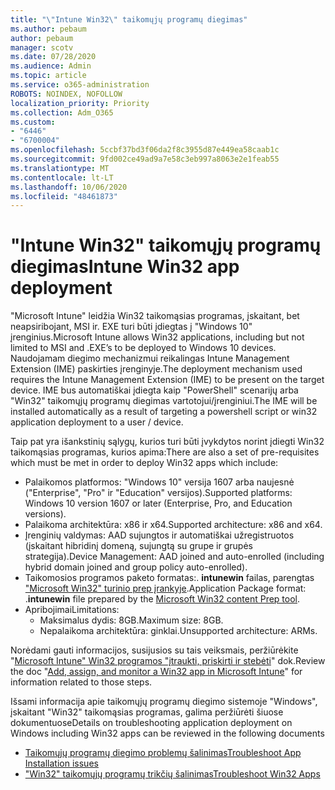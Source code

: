 ```yaml
---
title: "\"Intune Win32\" taikomųjų programų diegimas"
ms.author: pebaum
author: pebaum
manager: scotv
ms.date: 07/28/2020
ms.audience: Admin
ms.topic: article
ms.service: o365-administration
ROBOTS: NOINDEX, NOFOLLOW
localization_priority: Priority
ms.collection: Adm_O365
ms.custom:
- "6446"
- "6700004"
ms.openlocfilehash: 5ccbf37bd3f06da2f8c3955d87e449ea58caab1c
ms.sourcegitcommit: 9fd002ce49ad9a7e58c3eb997a8063e2e1feab55
ms.translationtype: MT
ms.contentlocale: lt-LT
ms.lasthandoff: 10/06/2020
ms.locfileid: "48461873"
---
```

# <a name="intune-win32-app-deployment"></a><span data-ttu-id="88b80-102">"Intune Win32" taikomųjų programų diegimas</span><span class="sxs-lookup"><span data-stu-id="88b80-102">Intune Win32 app deployment</span></span>

<span data-ttu-id="88b80-103">"Microsoft Intune" leidžia Win32 taikomąsias programas, įskaitant, bet neapsiribojant, MSI ir. EXE turi būti įdiegtas į "Windows 10" įrenginius.</span><span class="sxs-lookup"><span data-stu-id="88b80-103">Microsoft Intune allows Win32 applications, including but not limited to MSI and .EXE’s to be deployed to Windows 10 devices.</span></span> <span data-ttu-id="88b80-104">Naudojamam diegimo mechanizmui reikalingas Intune Management Extension (IME) paskirties įrenginyje.</span><span class="sxs-lookup"><span data-stu-id="88b80-104">The deployment mechanism used requires the Intune Management Extension (IME) to be present on the target device.</span></span> <span data-ttu-id="88b80-105">IME bus automatiškai įdiegta kaip "PowerShell" scenarijų arba "Win32" taikomųjų programų diegimas vartotojui/įrenginiui.</span><span class="sxs-lookup"><span data-stu-id="88b80-105">The IME will be installed automatically as a result of targeting a powershell script or win32 application deployment to a user / device.</span></span>

<span data-ttu-id="88b80-106">Taip pat yra išankstinių sąlygų, kurios turi būti įvykdytos norint įdiegti Win32 taikomąsias programas, kurios apima:</span><span class="sxs-lookup"><span data-stu-id="88b80-106">There are also a set of pre-requisites which must be met in order to deploy Win32 apps which include:</span></span>

- <span data-ttu-id="88b80-107">Palaikomos platformos: "Windows 10" versija 1607 arba naujesnė ("Enterprise", "Pro" ir "Education" versijos).</span><span class="sxs-lookup"><span data-stu-id="88b80-107">Supported platforms: Windows 10 version 1607 or later (Enterprise, Pro, and Education versions).</span></span>
- <span data-ttu-id="88b80-108">Palaikoma architektūra: x86 ir x64.</span><span class="sxs-lookup"><span data-stu-id="88b80-108">Supported architecture: x86 and x64.</span></span>
- <span data-ttu-id="88b80-109">Įrenginių valdymas: AAD sujungtos ir automatiškai užregistruotos (įskaitant hibridinį domeną, sujungtą su grupe ir grupės strategija).</span><span class="sxs-lookup"><span data-stu-id="88b80-109">Device Management: AAD joined and auto-enrolled (including hybrid domain joined and group policy auto-enrolled).</span></span>
- <span data-ttu-id="88b80-110">Taikomosios programos paketo formatas:. **intunewin**  failas, parengtas ["Microsoft Win32" turinio prep įrankyje](https://docs.microsoft.com/mem/intune/apps/apps-win32-prepare).</span><span class="sxs-lookup"><span data-stu-id="88b80-110">Application Package format: .**intunewin**  file prepared by the [Microsoft Win32 content Prep tool](https://docs.microsoft.com/mem/intune/apps/apps-win32-prepare).</span></span>
- <span data-ttu-id="88b80-111">Apribojimai</span><span class="sxs-lookup"><span data-stu-id="88b80-111">Limitations:</span></span>
    - <span data-ttu-id="88b80-112">Maksimalus dydis: 8GB.</span><span class="sxs-lookup"><span data-stu-id="88b80-112">Maximum size: 8GB.</span></span>
    - <span data-ttu-id="88b80-113">Nepalaikoma architektūra: ginklai.</span><span class="sxs-lookup"><span data-stu-id="88b80-113">Unsupported architecture: ARMs.</span></span>

<span data-ttu-id="88b80-114">Norėdami gauti informacijos, susijusios su tais veiksmais, peržiūrėkite "[Microsoft Intune" Win32 programos "įtraukti, priskirti ir stebėti](https://docs.microsoft.com/mem/intune/apps/apps-win32-add)" dok.</span><span class="sxs-lookup"><span data-stu-id="88b80-114">Review the doc "[Add, assign, and monitor a Win32 app in Microsoft Intune](https://docs.microsoft.com/mem/intune/apps/apps-win32-add)" for information related to those steps.</span></span>

<span data-ttu-id="88b80-115">Išsami informacija apie taikomųjų programų diegimo sistemoje "Windows", įskaitant "Win32" taikomąsias programas, galima peržiūrėti šiuose dokumentuose</span><span class="sxs-lookup"><span data-stu-id="88b80-115">Details on troubleshooting application deployment on Windows including Win32 apps can be reviewed in the following documents</span></span>

- [<span data-ttu-id="88b80-116">Taikomųjų programų diegimo problemų šalinimas</span><span class="sxs-lookup"><span data-stu-id="88b80-116">Troubleshoot App Installation issues</span></span>](https://docs.microsoft.com/mem/intune/apps/troubleshoot-app-install)  
- [<span data-ttu-id="88b80-117">"Win32" taikomųjų programų trikčių šalinimas</span><span class="sxs-lookup"><span data-stu-id="88b80-117">Troubleshoot Win32 Apps</span></span>](https://docs.microsoft.com/mem/intune/apps/apps-win32-troubleshoot)